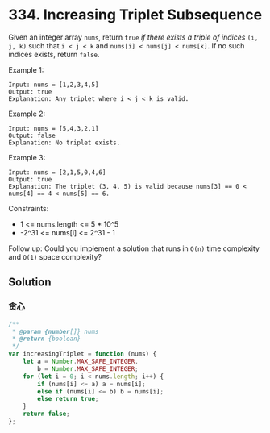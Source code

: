 # 334. Increasing Triplet Subsequence

Given an integer array `nums`, return `true` _if there exists a triple of indices_ `(i, j, k)` such that `i < j < k` and `nums[i] < nums[j] < nums[k]`. If no such indices exists, return `false`.

Example 1:

```
Input: nums = [1,2,3,4,5]
Output: true
Explanation: Any triplet where i < j < k is valid.
```

Example 2:

```
Input: nums = [5,4,3,2,1]
Output: false
Explanation: No triplet exists.
```

Example 3:

```
Input: nums = [2,1,5,0,4,6]
Output: true
Explanation: The triplet (3, 4, 5) is valid because nums[3] == 0 < nums[4] == 4 < nums[5] == 6.
```

Constraints:

-   1 <= nums.length <= 5 \* 10^5
-   -2^31 <= nums[i] <= 2^31 - 1

Follow up: Could you implement a solution that runs in `O(n)` time complexity and `O(1)` space complexity?

## Solution

### 贪心

```js
/**
 * @param {number[]} nums
 * @return {boolean}
 */
var increasingTriplet = function (nums) {
    let a = Number.MAX_SAFE_INTEGER,
        b = Number.MAX_SAFE_INTEGER;
    for (let i = 0; i < nums.length; i++) {
        if (nums[i] <= a) a = nums[i];
        else if (nums[i] <= b) b = nums[i];
        else return true;
    }
    return false;
};
```
